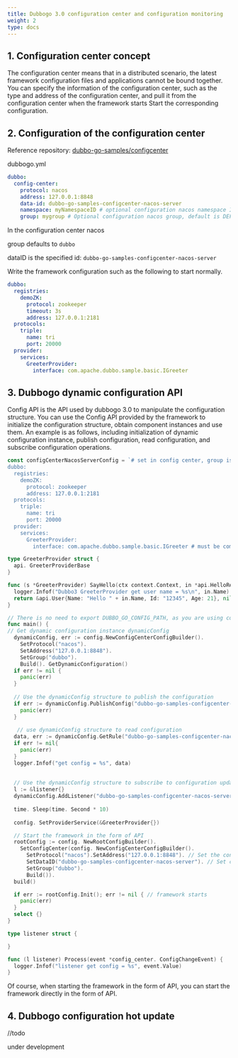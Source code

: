 ```yaml
---
title: Dubbogo 3.0 configuration center and configuration monitoring
weight: 2
type: docs
---
```


## 1. Configuration center concept

The configuration center means that in a distributed scenario, the latest framework configuration files and applications cannot be bound together. You can specify the information of the configuration center, such as the type and address of the configuration center, and pull it from the configuration center when the framework starts Start the corresponding configuration.

## 2. Configuration of the configuration center

Reference repository: [dubbo-go-samples/configcenter](https://github.com/apache/dubbo-go-samples/tree/f7febed9d686cb940ea55d34b5baa567d7574a44/configcenter)

dubbogo.yml

```yaml
dubbo:
  config-center:
    protocol: nacos
    address: 127.0.0.1:8848
    data-id: dubbo-go-samples-configcenter-nacos-server
    namespace: myNamespaceID # optional configuration nacos namespace ID, the default is public
    group: mygroup # Optional configuration nacos group, default is DEFAULT_GROUP
```

In the configuration center nacos

group defaults to `dubbo`

dataID is the specified id: `dubbo-go-samples-configcenter-nacos-server`

Write the framework configuration such as the following to start normally.

```yaml
dubbo:
  registries:
    demoZK:
      protocol: zookeeper
      timeout: 3s
      address: 127.0.0.1:2181
  protocols:
    triple:
      name: tri
      port: 20000
  provider:
    services:
      GreeterProvider:
        interface: com.apache.dubbo.sample.basic.IGreeter
```



## 3. Dubbogo dynamic configuration API

Config API is the API used by dubbogo 3.0 to manipulate the configuration structure. You can use the Config API provided by the framework to initialize the configuration structure, obtain component instances and use them. An example is as follows, including initialization of dynamic configuration instance, publish configuration, read configuration, and subscribe configuration operations.

```go
const configCenterNacosServerConfig = `# set in config center, group is 'dubbo', dataid is 'dubbo-go-samples-configcenter-nacos-server', namespace is default 'public'
dubbo:
  registries:
    demoZK:
      protocol: zookeeper
      address: 127.0.0.1:2181
  protocols:
    triple:
      name: tri
      port: 20000
  provider:
    services:
      GreeterProvider:
        interface: com.apache.dubbo.sample.basic.IGreeter # must be compatible with grpc or dubbo-java`

type GreeterProvider struct {
  api. GreeterProviderBase
}

func (s *GreeterProvider) SayHello(ctx context.Context, in *api.HelloRequest) (*api.User, error) {
  logger.Infof("Dubbo3 GreeterProvider get user name = %s\n", in.Name)
  return &api.User{Name: "Hello " + in.Name, Id: "12345", Age: 21}, nil
}

// There is no need to export DUBBO_GO_CONFIG_PATH, as you are using config api to set config
func main() {
// Get dynamic configuration instance dynamicConfig
  dynamicConfig, err := config.NewConfigCenterConfigBuilder().
    SetProtocol("nacos").
    SetAddress("127.0.0.1:8848").
    SetGroup("dubbo").
    Build(). GetDynamicConfiguration()
  if err != nil {
    panic(err)
  }
  
  // Use the dynamicConfig structure to publish the configuration
  if err := dynamicConfig.PublishConfig("dubbo-go-samples-configcenter-nacos-server", "dubbo", configCenterNacosServerConfig); err != nil {
    panic(err)
  }
  
   // use dynamicConfig structure to read configuration
  data, err := dynamicConfig.GetRule("dubbo-go-samples-configcenter-nacos-server", config_center.WithGroup("dubbo"))
  if err != nil{
    panic(err)
  }
  logger.Infof("get config = %s", data)
  
  
  // Use the dynamicConfig structure to subscribe to configuration update events through a custom listener
  l := &listener{}
  dynamicConfig.AddListener("dubbo-go-samples-configcenter-nacos-server", l)
  
  time. Sleep(time. Second * 10)
  
  config. SetProviderService(&GreeterProvider{})

  // Start the framework in the form of API
  rootConfig := config. NewRootConfigBuilder().
    SetConfigCenter(config. NewConfigCenterConfigBuilder().
      SetProtocol("nacos").SetAddress("127.0.0.1:8848"). // Set the configuration center according to the configuration structure
      SetDataID("dubbo-go-samples-configcenter-nacos-server"). // Set configuration ID
      SetGroup("dubbo").
      Build()).
  build()

  if err := rootConfig.Init(); err != nil { // framework starts
    panic(err)
  }
  select {}
}

type listener struct {

}

func (l listener) Process(event *config_center. ConfigChangeEvent) {
  logger.Infof("listener get config = %s", event.Value)
}

```

Of course, when starting the framework in the form of API, you can start the framework directly in the form of API. 

## 4. Dubbogo configuration hot update

//todo

under development

